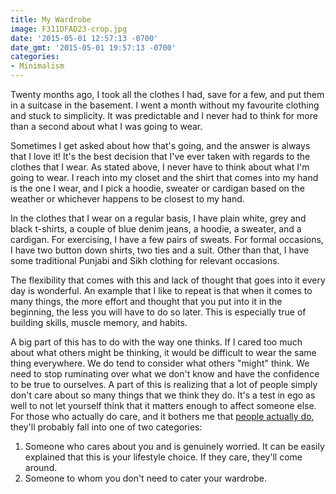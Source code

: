 ```yaml
---
title: My Wardrobe
image: F311DFAD23-crop.jpg
date: '2015-05-01 12:57:13 -0700'
date_gmt: '2015-05-01 19:57:13 -0700'
categories:
- Minimalism
---
```

Twenty months ago, I took all the clothes I had, save for a few, and put them in a suitcase in the basement. I went a month without my favourite clothing and stuck to simplicity. It was predictable and I never had to think for more than a second about what I was going to wear.

Sometimes I get asked about how that's going, and the answer is always that I love it! It's the best decision that I've ever taken with regards to the clothes that I wear. As stated above, I never have to think about what I'm going to wear. I reach into my closet and the shirt that comes into my hand is the one I wear, and I pick a hoodie, sweater or cardigan based on the weather or whichever happens to be closest to my hand.

In the clothes that I wear on a regular basis, I have plain white, grey and black t-shirts, a couple of blue denim jeans, a hoodie, a sweater, and a cardigan. For exercising, I have a few pairs of sweats. For formal occasions, I have two button down shirts, two ties and a suit. Other than that, I have some traditional Punjabi and Sikh clothing for relevant occasions.

The flexibility that comes with this and lack of thought that goes into it every day is wonderful. An example that I like to repeat is that when it comes to many things, the more effort and thought that you put into it in the beginning, the less you will have to do so later. This is especially true of building skills, muscle memory, and habits.

A big part of this has to do with the way one thinks. If I cared too much about what others might be thinking, it would be difficult to wear the same thing everywhere. We do tend to consider what others "might" think. We need to stop ruminating over what we don't know and have the confidence to be true to ourselves. A part of this is realizing that a lot of people simply don't care about so many things that we think they do. It's a test in ego as well to not let yourself think that it matters enough to affect someone else. For those who actually do care, and it bothers me that <a href="https://www.facebook.com/VancouverDesi/photos/a.265555506896387.62665.263266033792001/734169500034983/" target="_blank">people actually do</a>, they'll probably fall into one of two categories:


1. Someone who cares about you and is genuinely worried. It can be easily explained that this is your lifestyle choice. If they care, they'll come around.
2. Someone to whom you don't need to cater your wardrobe.
